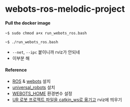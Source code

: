 # webots-ros-melodic-project


#### Pull the docker image 
```bash 
~$ sudo chmod a+x run_webots_ros.bash

~$ ./run_webots_ros.bash
```

* ```--net```, ```--ipc``` 붙이니까 rviz가 안되네 
* 이부분 해









#### Reference 
* [ROS](http://wiki.ros.org/Distributions) & [webots](https://cyberbotics.com/) 설치 
* [universal_robots](http://wiki.ros.org/universal_robots) 설치 
* [WEBOTS_HOME](https://cyberbotics.com/doc/guide/tutorial-8-using-ros) 환경변수 설정 
* [UR 로봇 프로젝트 파일을 catkin_ws로 옮기고](https://cyberbotics.com/doc/guide/ure) rviz에 띄우기 
